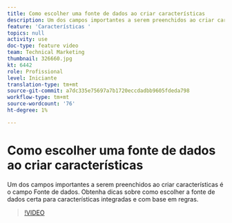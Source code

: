 ```yaml
---
title: Como escolher uma fonte de dados ao criar características
description: Um dos campos importantes a serem preenchidos ao criar características é o campo Fonte de dados. Obtenha dicas sobre como escolher a fonte de dados certa para características integradas e com base em regras.
feature: 'Características '
topics: null
activity: use
doc-type: feature video
team: Technical Marketing
thumbnail: 326660.jpg
kt: 6442
role: Profissional
level: Iniciante
translation-type: tm+mt
source-git-commit: a7dc335e75697a7b1720eccdadbb9605fdeda798
workflow-type: tm+mt
source-wordcount: '76'
ht-degree: 1%

---
```



# Como escolher uma fonte de dados ao criar características

Um dos campos importantes a serem preenchidos ao criar características é o campo Fonte de dados. Obtenha dicas sobre como escolher a fonte de dados certa para características integradas e com base em regras.

>[!VIDEO](https://video.tv.adobe.com/v/326660/?quality=12&learn=on)
